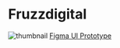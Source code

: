 # Fruzzdigital

![thumbnail](https://user-images.githubusercontent.com/109708891/195412003-4bbfd2dd-593f-4d79-91a1-faeb8e5c59fb.png)
[Figma UI Prototype](https://www.figma.com/file/Rmbo1AhqmaEg2bj1ot1M9O/Login-%26-Register-App-UI-Kit-(Community)?node-id=21%3A227)
